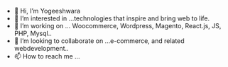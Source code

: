 - 👋 Hi, I’m Yogeeshwara
- 👀 I’m interested in ...technologies that inspire and bring web to life.
- 🌱 I’m working on ... Woocommerce, Wordpress, Magento, React.js, JS, PHP, Mysql.. 
- 💞️ I’m looking to collaborate on ...e-commerce, and related webdevelopment..
- 📫 How to reach me ...

<!---
yogibangalore/yogibangalore is a ✨ special ✨ repository because its `README.md` (this file) appears on your GitHub profile.
You can click the Preview link to take a look at your changes.
--->
